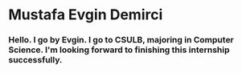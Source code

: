 # Mustafa Evgin Demirci

### Hello. I go by Evgin. I go to CSULB, majoring in Computer Science. I'm looking forward to finishing this internship successfully.
